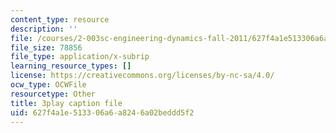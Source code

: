 ```yaml
---
content_type: resource
description: ''
file: /courses/2-003sc-engineering-dynamics-fall-2011/627f4a1e513306a6a8246a02beddd5f2_NHedXxUO-Bg.srt
file_size: 78856
file_type: application/x-subrip
learning_resource_types: []
license: https://creativecommons.org/licenses/by-nc-sa/4.0/
ocw_type: OCWFile
resourcetype: Other
title: 3play caption file
uid: 627f4a1e-5133-06a6-a824-6a02beddd5f2
---
```


